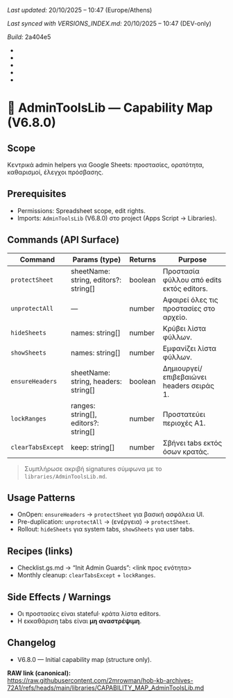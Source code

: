 *Last updated:* 20/10/2025 – 10:47 (Europe/Athens)

*Last synced with VERSIONS_INDEX.md:* 20/10/2025 – 10:47 (DEV-only)

*Build:* 2a404e5



*



*



*



*

*

# 🧩 AdminToolsLib — Capability Map (V6.8.0)

## Scope
Κεντρικά admin helpers για Google Sheets: προστασίες, ορατότητα, καθαρισμοί, έλεγχοι πρόσβασης.

## Prerequisites
- Permissions: Spreadsheet scope, edit rights.
- Imports: `AdminToolsLib` (V6.8.0) στο project (Apps Script → Libraries).

## Commands (API Surface)
| Command | Params (type) | Returns | Purpose |
|---|---|---|---|
| `protectSheet` | sheetName: string, editors?: string[] | boolean | Προστασία φύλλου από edits εκτός editors. |
| `unprotectAll` |  — | number | Αφαιρεί όλες τις προστασίες στο αρχείο. |
| `hideSheets` | names: string[] | number | Κρύβει λίστα φύλλων. |
| `showSheets` | names: string[] | number | Εμφανίζει λίστα φύλλων. |
| `ensureHeaders` | sheetName: string, headers: string[] | boolean | Δημιουργεί/επιβεβαιώνει headers σειράς 1. |
| `lockRanges` | ranges: string[], editors?: string[] | number | Προστατεύει περιοχές A1. |
| `clearTabsExcept` | keep: string[] | number | Σβήνει tabs εκτός όσων κρατάς. |

> Συμπλήρωσε ακριβή signatures σύμφωνα με το `libraries/AdminToolsLib.md`.

## Usage Patterns
- OnOpen: `ensureHeaders` → `protectSheet` για βασική ασφάλεια UI.  
- Pre-duplication: `unprotectAll` → (ενέργεια) → `protectSheet`.  
- Rollout: `hideSheets` για system tabs, `showSheets` για user tabs.

## Recipes (links)
- Checklist.gs.md → “Init Admin Guards”: <link προς ενότητα>  
- Monthly cleanup: `clearTabsExcept` + `lockRanges`.

## Side Effects / Warnings
- Οι προστασίες είναι stateful· κράτα λίστα editors.  
- Η εκκαθάριση tabs είναι **μη αναστρέψιμη**.

## Changelog
- V6.8.0 — Initial capability map (structure only).

**RAW link (canonical):**  
https://raw.githubusercontent.com/2mrowman/hob-kb-archives-72A1/refs/heads/main/libraries/CAPABILITY_MAP_AdminToolsLib.md
